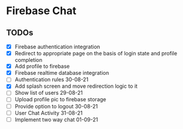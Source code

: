# Firebase Chat

## TODOs
- [x] Firebase authentication integration
- [x] Redirect to appropriate page on the basis of login state and profile completion
- [x] Add profile to firebase
- [x] Firebase realtime database integration 
- [ ] Authentication rules 30-08-21
- [x] Add splash screen and move redirection logic to it
- [ ] Show list of users 29-08-21
- [ ] Upload profile pic to firebase storage
- [ ] Provide option to logout 30-08-21
- [ ] User Chat Activity 31-08-21
- [ ] Implement two way chat 01-09-21